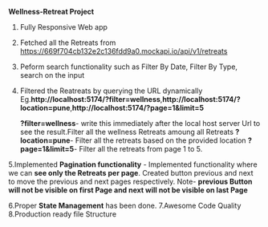 **Wellness-Retreat Project**
1. Fully Responsive Web app
2. Fetched all the Retreats from https://669f704cb132e2c136fdd9a0.mockapi.io/api/v1/retreats
3. Peform  search functionality such as Filter By Date, Filter By Type, search on the input
4. Filtered the Reatreats by querying the URL dynamically Eg.**http://localhost:5174/?filter=wellness**,**http://localhost:5174/?    
    location=pune**,**http://localhost:5174/?page=1&limit=5**

   **?filter=wellness**- write this immediately after the local host server Url to see the result.Filter all the wellness Retreats amoung all Retreats
   **?location=pune**- Filter all the retreats based on the provided location
   **?page=1&limit=5**- Filter all the retreats from page 1 to 5.

5.Implemented **Pagination functionality** - Implemented functionality where we can **see only the Retreats per page**. Created button previous and next to move the previous and next pages respectively. 
Note-  **previous Button will not be visible on first Page and next will not be visible on last Page**

6.Proper **State Management** has been done.
7.Awesome Code Quality
8.Production ready file Structure
